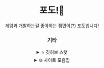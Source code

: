 <div align="center">

# 포도!🍇
게임과 개발하는걸 좋아하는 잼민이(?) 포도입니다!

### 기타


<details><summary>⭐ 깃허브 스탯</summary>
  
[![Top Langs](https://github-readme-stats.vercel.app/api/top-langs/?username=grape82)](https://github.com/anuraghazra/github-readme-stats)

![Anurag's GitHub stats](https://github-readme-stats.vercel.app/api?username=grape82&show_icons=true&theme=default)

</details>

<details><summary>🌐 사이트 모음집</summary>

[**유튜브**](https://www.youtube.com/channel/UCRO5ekxPBR5WIsYozR92gUw)

[트위치](https://www.twitch.tv/grape8282)

[블로그](https://blog.naver.com/yongyong130)

[리틀리 프로필링크](https://litt.ly/grape)

[디스코드](https://discord.gg/PxshqMqj5A)

</details>
